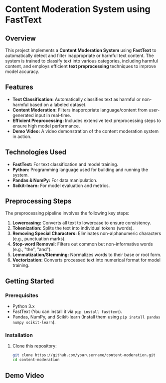 # Content Moderation System using FastText

## Overview

This project implements a **Content Moderation System** using **FastText** to automatically detect and filter inappropriate or harmful text content. The system is trained to classify text into various categories, including harmful content, and employs efficient **text preprocessing** techniques to improve model accuracy.

## Features

- **Text Classification:** Automatically classifies text as harmful or non-harmful based on a labeled dataset.
- **Content Moderation:** Filters inappropriate language/content from user-generated input in real-time.
- **Efficient Preprocessing:** Includes extensive text preprocessing steps to ensure high model performance.
- **Demo Video:** A video demonstration of the content moderation system in action.

## Technologies Used

- **FastText:** For text classification and model training.
- **Python:** Programming language used for building and running the system.
- **Pandas & NumPy:** For data manipulation.
- **Scikit-learn:** For model evaluation and metrics.

## Preprocessing Steps

The preprocessing pipeline involves the following key steps:

1. **Lowercasing:** Converts all text to lowercase to ensure consistency.
2. **Tokenization:** Splits the text into individual tokens (words).
3. **Removing Special Characters:** Eliminates non-alphanumeric characters (e.g., punctuation marks).
4. **Stop-word Removal:** Filters out common but non-informative words (e.g., "the", "and").
5. **Lemmatization/Stemming:** Normalizes words to their base or root form.
6. **Vectorization:** Converts processed text into numerical format for model training.

## Getting Started

### Prerequisites

- Python 3.x
- FastText (You can install it via `pip install fasttext`).
- Pandas, NumPy, and Scikit-learn (Install them using `pip install pandas numpy scikit-learn`).

### Installation

1. Clone this repository:
   ```bash
   git clone https://github.com/yourusername/content-moderation.git
   cd content-moderation
## Demo Video
